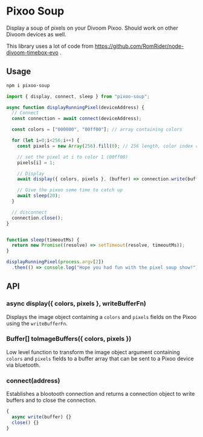 # Pixoo Soup

Display a soup of pixels on your Divoom Pixoo. Should work on other Divoom devices as well.

This library uses a lot of code from https://github.com/RomRider/node-divoom-timebox-evo .

## Usage

```bash
npm i pixoo-soup
```

```js
import { display, connect, sleep } from "pixoo-soup";

async function displayRunningPixel(deviceAddress) {
  // Connect
  const connection = await connect(deviceAddress);

  const colors = ["000000", "00ff00"]; // array containing colors

  for (let i=0;i<256;i++) {
    const pixels = new Array(256).fill(0); // 256 length, color index references

    // set the pixel at i to color 1 (00ff00)
    pixels[i] = 1;

    // Display
    await display({ colors, pixels }, (buffer) => connection.write(buffer));

    // Give the pixoo some time to catch up
    await sleep(20);
  }

  // disconnect
  connection.close();
}


function sleep(timeoutMs) {
  return new Promise((resolve) => setTimeout(resolve, timeoutMs));
}

displayRunningPixel(process.argv[2])
  .then(() => console.log("Hope you had fun with the pixel soup show!"));
```

## API

### async display({ colors, pixels }, writeBufferFn)

Displays the image object containing a `colors` and `pixels` fields on the Pixoo using the `writeBufferFn`.

### Buffer[] toImageBuffers({ colors, pixels })

Low level function to transform the image object argument containing `colors` and `pixels` fields to a buffer
array that can be sent to a Pixoo device via bluetooth.

### connect(address)

Establishes a blootooth connection and returns a connection object to write buffers and to close the connection.

```js
{
  async write(buffer) {}
  close() {}
}
```
